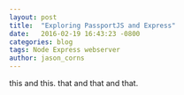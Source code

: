 ```yaml
---
layout: post
title:  "Exploring PassportJS and Express"
date:   2016-02-19 16:43:23 -0800
categories: blog
tags: Node Express webserver
author: jason_corns
---
```

this and this. <!--more-->that and that and that.
